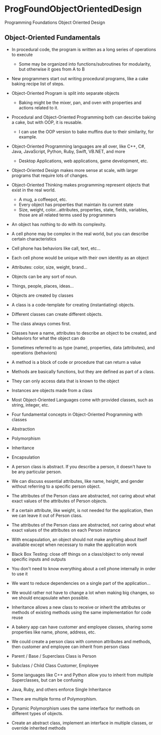 # ProgFoundObjectOrientedDesign
Programming Foundations Object Oriented Design

## Object-Oriented Fundamentals
* In procedural code, the program is written as a long series of operations to execute
  * Some may be organized into functions/subroutines for modularity, but otherwise it goes from A to B
* New programmers start out writing procedural programs, like a cake baking recipe list of steps.
* Object-Oriented Program is split into separate objects
  * Baking might be the mixer, pan, and oven with properties and actions related to it.
* Procedural and Object-Oriented Programming both can descirbe baking a cake, but with OOP, it is reusable.
  * I can use the OOP version to bake muffins due to their similarity, for example.
* Object-Oriented Programming languages are all over, like C++, C#, Java, JavaScript, Python, Ruby, Swift, VB.NET, and more
  * Desktop Applications, web applications, game development, etc.
* Object-Oriented Design makes more sense at scale, with larger programs that require lots of changes.

* Object-Oriented Thinking makes programming represent objects that exist in the real world.
  * A mug, a coffeepot, etc.
  * Every object has properties that maintain its current state
  * Size, weight, color...attributes, properties, state, fields, variables, those are all related terms used by programmers
* An object has nothing to do with its complexity.
 * A cell phone may be complex in the real world, but you can describe certain characteristics
 * Cell phone has behaviors like call, text, etc...
 * Each cell phone would be unique with their own identity as an object
 * Attributes: color, size, weight, brand...
 * Objects can be any sort of noun.
  * Things, people, places, ideas...
* Objects are created by classes
* A class is a code-template for creating (instantiating) objects.
 * Different classes can create different objects.
* The class always comes first.
* Classes have a name, attributes to describe an object to be created, and behaviors for what the object can do
* Sometimes referred to as type (name), properties, data (attributes), and operations (behaviors)
* A method is a block of code or procedure that can return a value
* Methods are basically functions, but they are defined as part of a class.
 * They can only access data that is known to the object
* Instances are objects made from a class
* Most Object-Oriented Languages come with provided classes, such as string, integer, etc.
* Four fundamental concepts in Object-Oriented Programming with classes
 * Abstraction
 * Polymorphism
 * Inheritance
 * Encapsulation
* A person class is abstract. If you describe a person, it doesn't have to be any particular person.
 * We can discuss essential attributes, like name, height, and gender without referring to a specific person object.
 * The attributes of the Person class are abstracted, not caring about what exact values of the attributes of Person objects.
 * If a certain attribute, like weight, is not needed for the application, then we can leave it out of Person class. 
 * The attributes of the Person class are abstracted, not caring about what exact values of the attributes on each Person instance
* With encapsulation, an object should not make anything about itself available except when necessary to make the application work
 * Black Box Testing: close off things on a class/object to only reveal specific inputs and outputs
 * You don't need to know everything about a cell phone internally in order to use it
 * We want to reduce dependencies on a single part of the application...
 * We would rather not have to change a lot when making big changes, so we should encapsulate when possible.

* Inheritance allows a new class to receive or inherit the attributes or methods of existing methods using the same implementation for code reuse
* A bakery app can have customer and employee classes, sharing some properties like name, phone, address, etc.
 * We could create a person class with common attributes and methods, then customer and employee can inherit from person class
 * Parent / Base / Superclass Class is Person
 * Subclass / Child Class Customer, Employee
* Some languages like C++ and Python allow you to inherit from multiple Superclasses, but can be confusing
* Java, Ruby, and others enforce Single Inheritance
* There are multiple forms of Polymorphism.
 * Dynamic Polymorphism uses the same interface for methods on different types of objects.
 * Create an abstract class, implement an interface in multiple classes, or override inherited methods
